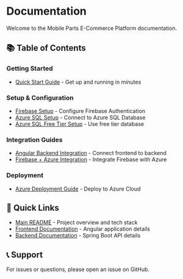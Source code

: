 # Documentation

Welcome to the Mobile Parts E-Commerce Platform documentation.

## 📚 Table of Contents

### Getting Started
- [Quick Start Guide](./QUICK_START.md) - Get up and running in minutes

### Setup & Configuration
- [Firebase Setup](./FIREBASE_SETUP.md) - Configure Firebase Authentication
- [Azure SQL Setup](./AZURE_SQL_SETUP.md) - Connect to Azure SQL Database
- [Azure SQL Free Tier Setup](./AZURE_SQL_FREE_SETUP_GUIDE.md) - Use free tier database

### Integration Guides
- [Angular Backend Integration](./ANGULAR_BACKEND_INTEGRATION.md) - Connect frontend to backend
- [Firebase + Azure Integration](./FIREBASE_AZURE_SETUP.md) - Integrate Firebase with Azure

### Deployment
- [Azure Deployment Guide](./AZURE_DEPLOYMENT.md) - Deploy to Azure Cloud

## 🎯 Quick Links

- [Main README](../README.md) - Project overview and tech stack
- [Frontend Documentation](../frontend/README.md) - Angular application details
- [Backend Documentation](../backend/README.md) - Spring Boot API details

## 📞 Support

For issues or questions, please open an issue on GitHub.
